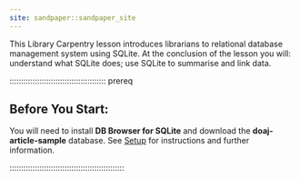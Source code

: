 ```yaml
---
site: sandpaper::sandpaper_site
---
```


This Library Carpentry lesson introduces librarians to relational database management system using SQLite. At the conclusion of the lesson you will: understand what SQLite does; use SQLite to summarise and link data.

::::::::::::::::::::::::::::::::::::::::::  prereq

## Before You Start:

You will need to install **DB Browser for SQLite** and download the **doaj-article-sample** database. See [Setup](https://librarycarpentry.org/lc-sql/setup.html) for instructions and further information.


::::::::::::::::::::::::::::::::::::::::::::::::::


